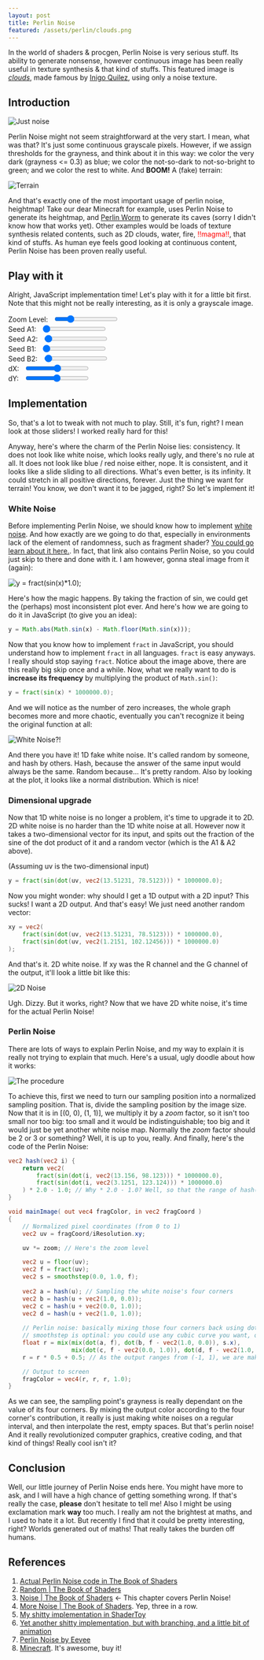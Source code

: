 ```yaml
---
layout: post
title: Perlin Noise
featured: /assets/perlin/clouds.png
---
```


In the world of shaders & procgen, Perlin Noise is very serious stuff. Its ability to generate nonsense, however continuous image has been really useful in texture synthesis & that kind of stuffs. This featured image is [_clouds_](https://www.shadertoy.com/view/XslGRr), made famous by [Inigo Quilez](http://www.iquilezles.org/), using only a noise texture.

## Introduction

![Just noise](/assets/perlin/noise.png)

Perlin Noise might not seem straightforward at the very start. I mean, what was that? It's just some continuous grayscale pixels. However, if we assign thresholds for the grayness, and think about it in this way: we color the very dark (grayness <= 0.3) as blue; we color the not-so-dark to not-so-bright to green; and we color the rest to white. And __BOOM!__ A (fake) terrain:

![Terrain](/assets/perlin/terrain.png)

And that's exactly one of the most important usage of perlin noise, heightmap! Take our dear Minecraft for example, uses Perlin Noise to generate its heightmap, and [Perlin Worm](http://libnoise.sourceforge.net/examples/worms/) to generate its caves (sorry I didn't know how that works yet). Other examples would be loads of texture synthesis related contents, such as 2D clouds, water, fire, <span style="color: red">!!magma!!</span>, that kind of stuffs. As human eye feels good looking at continuous content, Perlin Noise has been proven really useful.

## Play with it

Alright, JavaScript implementation time! Let's play with it for a little bit first. Note that this might not be really interesting, as it is only a grayscale image.

<canvas id="output" width="500" height="500" style="width: 250px; height: 250px"></canvas>
<script src="/assets/perlin/main.js" type="module"></script>

<div style="display: flex; align-items: center">
Zoom Level: <input type="range" min="1" max="10" step="0.01" value="3" id="zoom" class="slider" style="margin-left: 1em">&nbsp;<span id="zoomValue"></span>
</div>
<div style="display: flex; align-items: center">
Seed A1: <input type="range" min="1" max="10000" value="13.71313" id="seeda1" class="slider" style="margin-left: 1em" step="0.01">&nbsp;<span id="seeda1Value"></span>
</div>
<div style="display: flex; align-items: center">
Seed A2: <input type="range" min="1" max="10000" value="87.58582" id="seeda2" class="slider" style="margin-left: 1em" step="0.01">&nbsp;<span id="seeda2Value"></span>
</div>
<div style="display: flex; align-items: center">
Seed B1: <input type="range" min="1" max="10000" value="1.31423" id="seedb1" class="slider" style="margin-left: 1em" step="0.01">&nbsp;<span id="seedb1Value"></span>
</div>
<div style="display: flex; align-items: center">
Seed B2: <input type="range" min="1" max="10000" value="56.928" id="seedb2" class="slider" style="margin-left: 1em" step="0.01">&nbsp;<span id="seedb2Value"></span>
</div>
<div style="display: flex; align-items: center">
dX: <input type="range" min="-100" max="100" value="0" id="dx" class="slider" style="margin-left: 1em" step="0.01">&nbsp;<span id="dxValue"></span>
</div>
<div style="display: flex; align-items: center">
dY: <input type="range" min="-100" max="100" value="0" id="dy" class="slider" style="margin-left: 1em" step="0.01">&nbsp;<span id="dyValue"></span>
</div>

## Implementation

So, that's a lot to tweak with not much to play. Still, it's fun, right? I mean look at those sliders! I worked really hard for this!

Anyway, here's where the charm of the Perlin Noise lies: consistency. It does not look like white noise, which looks really ugly, and there's no rule at all. It does not look like blue / red noise either, nope. It is consistent, and it looks like a slide sliding to all directions. What's even better, is its infinity. It could stretch in all positive directions, forever. Just the thing we want for terrain! You know, we don't want it to be jagged, right? So let's implement it!

### White Noise

Before implementing Perlin Noise, we should know how to implement [white noise](https://en.wikipedia.org/wiki/White_noise). And how exactly are we going to do that, especially in environments lack of the element of randomness, such as fragment shader? [You could go learn about it here.](https://thebookofshaders.com/10/). In fact, that link also contains Perlin Noise, so you could just skip to there and done with it. I am however, gonna steal image from it (again):

![y = fract(sin(x)*1.0);](/assets/perlin/fractsin.png)

Here's how the magic happens. By taking the fraction of sin, we could get the (perhaps) most inconsistent plot ever. And here's how we are going to do it in JavaScript (to give you an idea):

```js
y = Math.abs(Math.sin(x) - Math.floor(Math.sin(x)));
```

Now that you know how to implement `fract` in JavaScript, you should understand how to implement `fract` in all languages. `fract` is easy anyways. I really should stop saying `fract`. Notice about the image above, there are this really big skip once and a while. Now, what we really want to do is __increase its frequency__ by multiplying the product of `Math.sin()`:

```glsl
y = fract(sin(x) * 1000000.0);
```

And we will notice as the number of zero increases, the whole graph becomes more and more chaotic, eventually you can't recognize it being the original function at all:

![White Noise?!](/assets/perlin/whitenoise.png)

And there you have it! 1D fake white noise. It's called random by someone, and hash by others. Hash, because the answer of the same input would always be the same. Random because... It's pretty random. Also by looking at the plot, it looks like a normal distribution. Which is nice!

### Dimensional upgrade

Now that 1D white noise is no longer a problem, it's time to upgrade it to 2D. 2D white noise is no harder than the 1D white noise at all. However now it takes a two-dimensional vector for its input, and spits out the fraction of the sine of the dot product of it and a random vector (which is the A1 & A2 above).

(Assuming uv is the two-dimensional input)

```glsl
y = fract(sin(dot(uv, vec2(13.51231, 78.5123))) * 1000000.0);
```

Now you might wonder: why should I get a 1D output with a 2D input? This sucks! I want a 2D output. And that's easy! We just need another random vector:

```glsl
xy = vec2(
    fract(sin(dot(uv, vec2(13.51231, 78.5123))) * 1000000.0),
    fract(sin(dot(uv, vec2(1.2151, 102.12456))) * 1000000.0)
);
```
And that's it. 2D white noise. If xy was the R channel and the G channel of the output, it'll look a little bit like this:

![2D Noise](/assets/perlin/noise.2d.jpg)

Ugh. Dizzy. But it works, right? Now that we have 2D white noise, it's time for the actual Perlin Noise!

### Perlin Noise

There are lots of ways to explain Perlin Noise, and my way to explain it is really not trying to explain that much. Here's a usual, ugly doodle about how it works:

![The procedure](/assets/perlin/procedure.jpg)

To achieve this, first we need to turn our sampling position into a normalized sampling position. That is, divide the sampling position by the image size. Now that it is in [(0, 0), (1, 1)], we multiply it by a _zoom_ factor, so it isn't too small nor too big: too small and it would be indistinguishable;  too big and it would just be yet another white noise map. Normally the _zoom_ factor should be 2 or 3 or something? Well, it is up to you, really. And finally, here's the code of the Perlin Noise:

```glsl
vec2 hash(vec2 i) {
    return vec2(
        fract(sin(dot(i, vec2(13.156, 98.123))) * 1000000.0),
        fract(sin(dot(i, vec2(3.1251, 123.124))) * 1000000.0)
    ) * 2.0 - 1.0; // Why * 2.0 - 1.0? Well, so that the range of hash() will become (-1.0, 1.0)
}

void mainImage( out vec4 fragColor, in vec2 fragCoord )
{
    // Normalized pixel coordinates (from 0 to 1)
    vec2 uv = fragCoord/iResolution.xy;

    uv *= zoom; // Here's the zoom level

    vec2 u = floor(uv);
    vec2 f = fract(uv);
    vec2 s = smoothstep(0.0, 1.0, f);
    
    vec2 a = hash(u); // Sampling the white noise's four corners
    vec2 b = hash(u + vec2(1.0, 0.0));
    vec2 c = hash(u + vec2(0.0, 1.0));
    vec2 d = hash(u + vec2(1.0, 1.0));
    
    // Perlin noise: basically mixing those four corners back using dot and mix.
    // smoothstep is optinal: you could use any cubic curve you want, or if you don't want to use cubic curve, that's OK! It just won't look as natural.
    float r = mix(mix(dot(a, f), dot(b, f - vec2(1.0, 0.0)), s.x),
                  mix(dot(c, f - vec2(0.0, 1.0)), dot(d, f - vec2(1.0, 1.0)), s.x), s.y);
    r = r * 0.5 + 0.5; // As the output ranges from (-1, 1), we are making it go back to (0, 1), so the output won't get clamped & be way too dark.

    // Output to screen
    fragColor = vec4(r, r, r, 1.0);
}
```

As we can see, the sampling point's grayness is really dependant on the value of its four corners. By mixing the output color according to the four corner's contribution, it really is just making white noises on a regular interval, and then interpolate the rest, empty spaces. But that's perlin noise! And it really revolutionized computer graphics, creative coding, and that kind of things! Really cool isn't it?

## Conclusion

Well, our little journey of Perlin Noise ends here. You might have more to ask, and I will have a high chance of getting something wrong. If that's really the case, __please__ don't hesitate to tell me! Also I might be using exclamation mark __way__ too much. I really am not the brightest at maths, and I used to hate it a lot. But recently I find that it could be pretty interesting, right? Worlds generated out of maths! That really takes the burden off humans.

## References

1. [Actual Perlin Noise code in The Book of Shaders](https://thebookofshaders.com/edit.php#11/2d-gnoise.frag)
1. [Random \| The Book of Shaders](https://thebookofshaders.com/10/)
2. [Noise \| The Book of Shaders](https://thebookofshaders.com/11/) <- This chapter covers Perlin Noise!
3. [More Noise \| The Book of Shaders](https://thebookofshaders.com/12/). Yep, three in a row.
4. [My shitty implementation in ShaderToy](https://www.shadertoy.com/view/tt3XR4)
5. [Yet another shitty implementation, but with branching, and a little bit of animation](https://www.shadertoy.com/view/ttGGzt)
6. [Perlin Noise by Eevee](https://eev.ee/blog/2016/05/29/perlin-noise/)
7. [Minecraft](https://minecraft.net). It's awesome, buy it!

